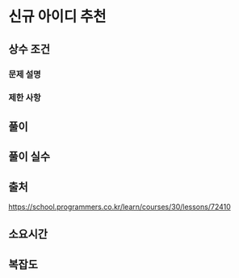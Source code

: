 # 신규 아이디 추천

## 상수 조건

### 문제 설명


### 제한 사항

## 풀이

## 풀이 실수

## 출처
https://school.programmers.co.kr/learn/courses/30/lessons/72410

## 소요시간

## 복잡도

